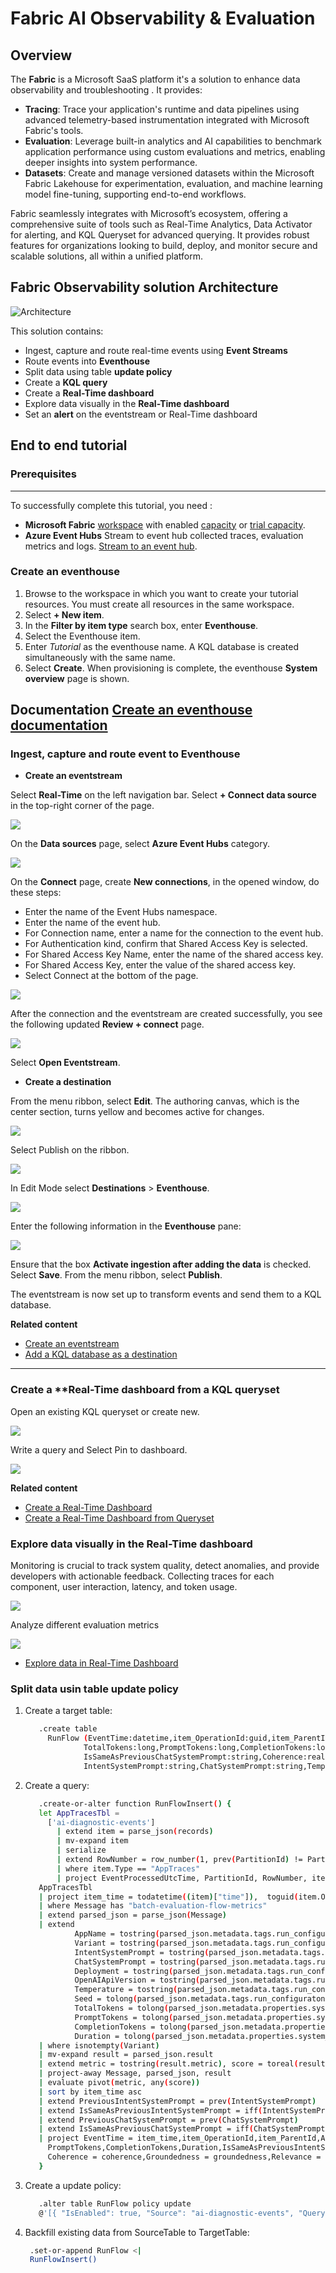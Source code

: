 # Fabric AI Observability & Evaluation

## Overview

The **Fabric** is a Microsoft SaaS platform it's a solution to enhance data observability and troubleshooting . It provides:

- **Tracing**: Trace your application's runtime and data pipelines using advanced telemetry-based instrumentation integrated with Microsoft Fabric's tools.
- **Evaluation**: Leverage built-in analytics and AI capabilities to benchmark application performance using custom evaluations and metrics, enabling deeper insights into system performance.
- **Datasets**: Create and manage versioned datasets within the Microsoft Fabric Lakehouse for experimentation, evaluation, and machine learning model fine-tuning, supporting end-to-end workflows.

Fabric seamlessly integrates with Microsoft’s ecosystem, offering a comprehensive suite of tools such as Real-Time Analytics, Data Activator for alerting, and KQL Queryset for advanced querying. 
It provides robust features for organizations looking to build, deploy, and monitor secure and scalable solutions, all within a unified platform.

## Fabric Observability solution Architecture

![Architecture](./img/fabric_observability_architecture.png)

This solution contains:

- Ingest, capture and route real-time events using **Event Streams** 
- Route events into **Eventhouse**
- Split data using table **update policy**
- Create a **KQL query**
- Create a **Real-Time dashboard**
- Explore data visually in the **Real-Time dashboard**
- Set an **alert** on the eventstream or Real-Time dashboard
  
## End to end tutorial

### Prerequisites
---
To successfully complete this tutorial, you need : 

- **Microsoft Fabric** [workspace](https://learn.microsoft.com/en-us/fabric/get-started/create-workspaces) with enabled [capacity](https://learn.microsoft.com/en-us/fabric/enterprise/licenses) or [trial capacity](https://learn.microsoft.com/en-us/fabric/get-started/fabric-trial). 
- **Azure Event Hubs** Stream to event hub collected traces, evaluation metrics and logs. [Stream to an event hub](https://learn.microsoft.com/en-us/azure/azure-monitor/essentials/create-diagnostic-settings?tabs=portal). 


### Create an eventhouse

1. Browse to the workspace in which you want to create your tutorial resources. You must create all resources in the same workspace.
1. Select **+ New item**.
1. In the **Filter by item type** search box, enter **Eventhouse**.
1. Select the Eventhouse item.
1. Enter *Tutorial* as the eventhouse name. A KQL database is created simultaneously with the same name.
1. Select **Create**. When provisioning is complete, the eventhouse **System overview** page is shown.

  Documentation  [Create an eventhouse documentation](https://learn.microsoft.com/en-us/fabric/real-time-intelligence/create-eventhouse)
---

### Ingest, capture and route event to Eventhouse

- **Create an eventstream**

Select **Real-Time** on the left navigation bar.
Select **+ Connect data source** in the top-right corner of the page. 

![](./img/connect-data-source.png)

On the **Data sources** page, select **Azure Event Hubs** category.

![](./img/select-source.png)
   
On the **Connect** page, create **New connections**, in the opened window, do these steps:
  - Enter the name of the Event Hubs namespace.
  - Enter the name of the event hub.
  - For Connection name, enter a name for the connection to the event hub.
  - For Authentication kind, confirm that Shared Access Key is selected.
  - For Shared Access Key Name, enter the name of the shared access key.
  - For Shared Access Key, enter the value of the shared access key.
  - Select Connect at the bottom of the page.

![](img/connect-source.png)   

After the connection and the eventstream are created successfully, you see the following updated **Review + connect** page.
      
![](img/review-connect-success.png)   

Select **Open Eventstream**.

- **Create a destination**
         
From the menu ribbon, select **Edit**. The authoring canvas, which is the center section, turns yellow and becomes active for changes.

![](img/event-stream-edit-button.png)      

Select Publish on the ribbon.

![](img/publish.png)    

In Edit Mode select **Destinations** > **Eventhouse**.
    
![](img/event-house-selected.png) 

Enter the following information in the **Eventhouse** pane:

![](img/kql-database-details.png) 

Ensure that the box **Activate ingestion after adding the data** is checked.
Select **Save**.
From the menu ribbon, select **Publish**.

   The eventstream is now set up to transform events and send them to a KQL database.

**Related content**

* [Create an eventstream](https://learn.microsoft.com/en-us/fabric/real-time-intelligence/event-streams/add-source-azure-event-hubs?pivots=enhanced-capabilities)
* [Add a KQL database as a destination](https://learn.microsoft.com/en-us/fabric/real-time-intelligence/event-streams/add-destination-kql-database?pivots=enhanced-capabilities)
---

### Create a **Real-Time dashboard from a KQL queryset

Open an existing KQL queryset or create new.

![](img/kql_queryset.png) 

Write a query and Select Pin to dashboard.

![](img/pin_to_deshboard.png) 

**Related content**

* [Create a Real-Time Dashboard](https://learn.microsoft.com/en-us/fabric/real-time-intelligence/dashboard-real-time-create)
* [Create a Real-Time Dashboard from Queryset](https://learn.microsoft.com/en-us/fabric/real-time-intelligence/dashboard-real-time-create#add-tile-from-a-queryset)


### Explore data visually in the Real-Time dashboard

Monitoring is crucial to track system quality, detect anomalies, and provide developers with actionable feedback.
Collecting traces for each component, user interaction, latency, and token usage.

![](img/app_flow.png) 

Analyze different evaluation metrics

![](img/runflow.png) 

* [Explore data in Real-Time Dashboard](https://learn.microsoft.com/en-us/fabric/real-time-intelligence/dashboard-explore-data)


### Split data usin table update policy

1. Create a target table:
   ```bash
      .create table 
        RunFlow (EventTime:datetime,item_OperationId:guid,item_ParentId:string,AppName:string,Variant:string,Deployment:string,OpenAIApiVersion:string,
                TotalTokens:long,PromptTokens:long,CompletionTokens:long,Duration:long,IsSameAsPreviousIntentSystemPrompt:string,
                IsSameAsPreviousChatSystemPrompt:string,Coherence:real,Groundedness:real,Relevance:real,Similarity:real,
                IntentSystemPrompt:string,ChatSystemPrompt:string,Temperature:string,Seed:long)
   ```  

2. Create a query:
   ```bash 
      .create-or-alter function RunFlowInsert() {
      let AppTracesTbl = 
        ['ai-diagnostic-events']
          | extend item = parse_json(records)
          | mv-expand item
          | serialize
          | extend RowNumber = row_number(1, prev(PartitionId) != PartitionId) 
          | where item.Type == "AppTraces"
          | project EventProcessedUtcTime, PartitionId, RowNumber, item, metricName = item.metricName, Target = item.Target, Type = item.Type, PropertiesPayload = dynamic_to_json(item.Properties.payload);
      AppTracesTbl
      | project item_time = todatetime((item)["time"]),  toguid(item.OperationId) , tostring(item.ParentId), Message = dynamic_to_json(item.Message)
      | where Message has "batch-evaluation-flow-metrics"
      | extend parsed_json = parse_json(Message)
      | extend 
              AppName = tostring(parsed_json.metadata.tags.run_configuraton.application_name),		
              Variant = tostring(parsed_json.metadata.tags.run_configuraton.variant),
              IntentSystemPrompt = tostring(parsed_json.metadata.tags.run_configuraton.intent_system_prompt),
              ChatSystemPrompt = tostring(parsed_json.metadata.tags.run_configuraton.chat_system_prompt),
              Deployment = tostring(parsed_json.metadata.tags.run_configuraton.llm_config.azure_deployment),
              OpenAIApiVersion = tostring(parsed_json.metadata.tags.run_configuraton.llm_config.openai_api_version),
              Temperature = tostring(parsed_json.metadata.tags.run_configuraton.llm_config.model_parameters.temperature),
              Seed = tolong(parsed_json.metadata.tags.run_configuraton.llm_config.model_parameters.seed),
              TotalTokens = tolong(parsed_json.metadata.properties.system_metrics.total_tokens),
              PromptTokens = tolong(parsed_json.metadata.properties.system_metrics.prompt_tokens),
              CompletionTokens = tolong(parsed_json.metadata.properties.system_metrics.completion_tokens),
              Duration = tolong(parsed_json.metadata.properties.system_metrics.duration)
      | where isnotempty(Variant)         
      | mv-expand result = parsed_json.result
      | extend metric = tostring(result.metric), score = toreal(result.score)
      | project-away Message, parsed_json, result
      | evaluate pivot(metric, any(score))
      | sort by item_time asc
      | extend PreviousIntentSystemPrompt = prev(IntentSystemPrompt)
      | extend IsSameAsPreviousIntentSystemPrompt = iff(IntentSystemPrompt == PreviousIntentSystemPrompt or isempty(PreviousIntentSystemPrompt), "Yes", "No")
      | extend PreviousChatSystemPrompt = prev(ChatSystemPrompt)
      | extend IsSameAsPreviousChatSystemPrompt = iff(ChatSystemPrompt == PreviousChatSystemPrompt or isempty(PreviousChatSystemPrompt), "Yes", "No")
      | project EventTime = item_time,item_OperationId,item_ParentId,AppName,Variant,Deployment,OpenAIApiVersion,TotalTokens,
        PromptTokens,CompletionTokens,Duration,IsSameAsPreviousIntentSystemPrompt,IsSameAsPreviousChatSystemPrompt,
        Coherence = coherence,Groundedness = groundedness,Relevance = relevance,Similarity = similarity,IntentSystemPrompt,ChatSystemPrompt,Temperature,Seed
      }
   ```  

3. Create a update policy:
   ```bash 
      .alter table RunFlow policy update
      @'[{ "IsEnabled": true, "Source": "ai-diagnostic-events", "Query": "RunFlowInsert()", "IsTransactional": true}]'
   ```  
4. Backfill existing data from SourceTable to TargetTable:
   ```bash 
    .set-or-append RunFlow <|
    RunFlowInsert()
   ```  
